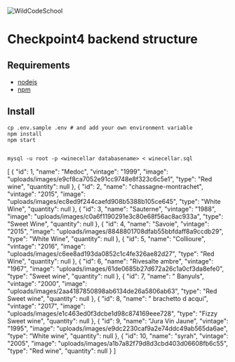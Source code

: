 
![WildCodeSchool](https://avatars.githubusercontent.com/u/8874047?s=100)

# Checkpoint4 backend structure

## Requirements

- [nodejs](https://nodejs.org/en/)
- [npm](https://www.npmjs.com/)

## Install

```shell
cp .env.sample .env # and add your own environment variable
npm install
npm start
```
```shell

mysql -u root -p <winecellar databasename> < winecellar.sql
```


[
	{
		"id": 1,
		"name": "Medoc",
		"vintage": "1999",
		"image": "uploads/images/e9cf8ca7052e91cc9748e8f323c6c5e1",
		"type": "Red wine",
		"quantity": null
	},
	{
		"id": 2,
		"name": "chassagne-montrachet",
		"vintage": "2015",
		"image": "uploads/images/ec8ed9f244caefd908b5388b105ce645",
		"type": "White Wine",
		"quantity": null
	},
	{
		"id": 3,
		"name": "Sauterne",
		"vintage": "1988",
		"image": "uploads/images/c0a6f1190291e3c80e68f56ac8ac933a",
		"type": "Sweet Wine",
		"quantity": null
	},
	{
		"id": 4,
		"name": "Savoie",
		"vintage": "2015",
		"image": "uploads/images/8848801708dfab55bbfdaff8a9ccdb29",
		"type": "White Wine",
		"quantity": null
	},
	{
		"id": 5,
		"name": "Collioure",
		"vintage": "2016",
		"image": "uploads/images/c6ee8ad193da0852c1c4fe326ae82d27",
		"type": "Red Wine",
		"quantity": null
	},
	{
		"id": 6,
		"name": "Rivesalte ambre",
		"vintage": "1967",
		"image": "uploads/images/61de0685b27d672a26c1a0cf3da8efe0",
		"type": "Sweet wine",
		"quantity": null
	},
	{
		"id": 7,
		"name": " Banyuls",
		"vintage": "2000",
		"image": "uploads/images/2aa4187850898ab6134de26a5806ab63",
		"type": "Red Sweet wine",
		"quantity": null
	},
	{
		"id": 8,
		"name": " brachetto d acqui",
		"vintage": "2017",
		"image": "uploads/images/e1c463ed0f3dcbe1d98c874169eee728",
		"type": "Fizzy Sweet wine",
		"quantity": null
	},
	{
		"id": 9,
		"name": "Jura Vin Jaune",
		"vintage": "1995",
		"image": "uploads/images/e9dc2230caf9a2e74ddc49ab565da6ae",
		"type": "White wine",
		"quantity": null
	},
	{
		"id": 10,
		"name": "syrah",
		"vintage": "2005",
		"image": "uploads/images/a1b7a82f79d8d3cbd403d06608fb6c55",
		"type": "Red wine",
		"quantity": null
	}
]